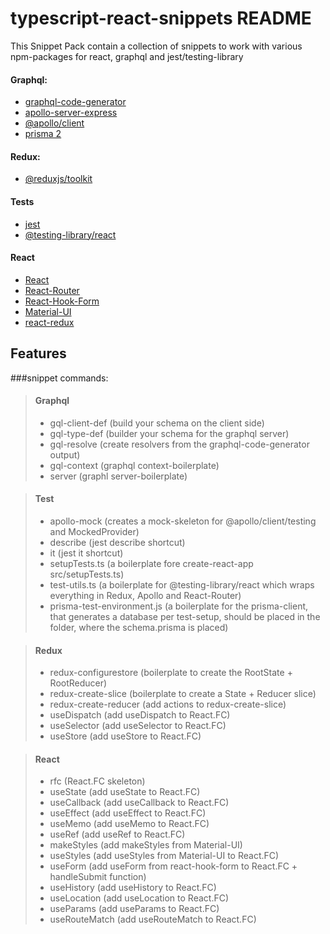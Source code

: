 # typescript-react-snippets README

This Snippet Pack contain a collection of snippets to work with various npm-packages for
react, graphql and jest/testing-library

#### Graphql:

- [graphql-code-generator](https://graphql-code-generator.com)
- [apollo-server-express](https://www.apollographql.com/docs/)
- [@apollo/client](https://www.apollographql.com/docs/)
- [prisma 2](https://prisma.io)

#### Redux:

- [@reduxjs/toolkit](https://redux-toolkit.js.org)

#### Tests

- [jest](https://jestjs.io)
- [@testing-library/react](https://testing-library.com/docs/react-testing-library/intro)

#### React

- [React](https://reactjs.org)
- [React-Router](https://reactrouter.com)
- [React-Hook-Form](https://react-hook-form.com)
- [Material-UI](https://material-ui.com/)
- [react-redux](https://react-redux.js.org/introduction/quick-start)

## Features

###snippet commands:

> #### Graphql
>
> - gql-client-def (build your schema on the client side)
> - gql-type-def (builder your schema for the graphql server)
> - gql-resolve (create resolvers from the graphql-code-generator output)
> - gql-context (graphql context-boilerplate)
> - server (graphl server-boilerplate)

> #### Test
>
> - apollo-mock (creates a mock-skeleton for @apollo/client/testing and MockedProvider)
> - describe (jest describe shortcut)
> - it (jest it shortcut)
> - setupTests.ts (a boilerplate fore create-react-app src/setupTests.ts)
> - test-utils.ts (a boilerplate for @testing-library/react which wraps everything in Redux, Apollo and React-Router)
> - prisma-test-environment.js (a boilerplate for the prisma-client, that generates a database per test-setup, should be placed in the folder, where the schema.prisma is placed)

> #### Redux
>
> - redux-configurestore (boilerplate to create the RootState + RootReducer)
> - redux-create-slice (boilerplate to create a State + Reducer slice)
> - redux-create-reducer (add actions to redux-create-slice)
> - useDispatch (add useDispatch to React.FC)
> - useSelector (add useSelector to React.FC)
> - useStore (add useStore to React.FC)

> #### React
>
> - rfc (React.FC skeleton)
> - useState (add useState to React.FC)
> - useCallback (add useCallback to React.FC)
> - useEffect (add useEffect to React.FC)
> - useMemo (add useMemo to React.FC)
> - useRef (add useRef to React.FC)
> - makeStyles (add makeStyles from Material-UI)
> - useStyles (add useStyles from Material-UI to React.FC)
> - useForm (add useForm from react-hook-form to React.FC + handleSubmit function)
> - useHistory (add useHistory to React.FC)
> - useLocation (add useLocation to React.FC)
> - useParams (add useParams to React.FC)
> - useRouteMatch (add useRouteMatch to React.FC)
